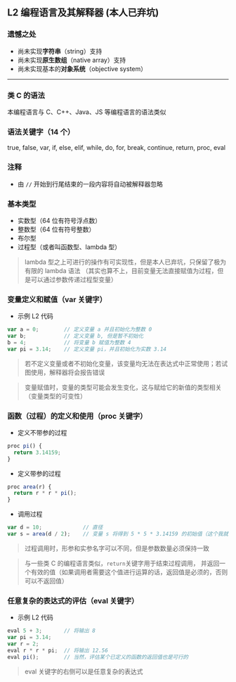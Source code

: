 ## L2 编程语言及其解释器 (本人已弃坑)

### 遗憾之处
* 尚未实现**字符串**（string）支持
* 尚未实现**原生数组**（native array）支持
* 尚未实现基本的**对象系统**（objective system）

---

### 类 C 的语法
本编程语言与 C、C++、Java、JS 等编程语言的语法类似

### 语法关键字（14 个）
true, false, var, if, else, elif, while, do, for, break, continue, return, proc, eval

### 注释
* 由 ``` // ``` 开始到行尾结束的一段内容将自动被解释器忽略

### 基本类型
* 实数型（64 位有符号浮点数）
* 整数型（64 位有符号整数）
* 布尔型
* 过程型（或者叫函数型、lambda 型）
> lambda 型之上可进行的操作有可实现性，但是本人已弃坑，只保留了极为有限的 lambda 语法
（其实也算不上，目前变量无法直接赋值为过程，但是可以通过参数传递过程型变量）

### 变量定义和赋值（var 关键字）
* 示例 L2 代码
```JavaScript
var a = 0;        // 定义变量 a 并且初始化为整数 0
var b;            // 定义变量 b, 但是暂不初始化
b = 4;            // 将变量 b 赋值为整数 4
var pi = 3.14;    // 定义变量 pi，并且初始化为实数 3.14 
```
> 若不定义变量或者不初始化变量，该变量均无法在表达式中正常使用；若试图使用，解释器将会报告错误

> 变量赋值时，变量的类型可能会发生变化，这与赋给它的新值的类型相关（变量类型的可变性）

### 函数（过程）的定义和使用（proc 关键字）
* 定义不带参的过程
```JavaScript
proc pi() {
  return 3.14159;
}
```
* 定义带参的过程
```JavaScript
proc area(r) {
  return r * r * pi();
}
```
* 调用过程
```JavaScript
var d = 10;             // 直径
var s = area(d / 2);    // 变量 s 将得到 5 * 5 * 3.14159 的初始值（这个我就不算了）
```
> 过程调用时，形参和实参名字可以不同，但是参数数量必须保持一致

> 与一些类 C 的编程语言类似，``` return ```关键字用于结束过程调用，
并返回一个有效的值（如果调用者需要这个值进行运算的话，返回值是必须的，否则可以不返回值）

### 任意复杂的表达式的评估（eval 关键字）
* 示例 L2 代码
```JavaScript
eval 5 + 3;       // 将输出 8
var pi = 3.14;
var r = 2;
eval r * r * pi;  // 将输出 12.56
eval pi();        // 当然，评估某个已定义的函数的返回值也是可行的
```
> eval 关键字的右侧可以是任意复杂的表达式
